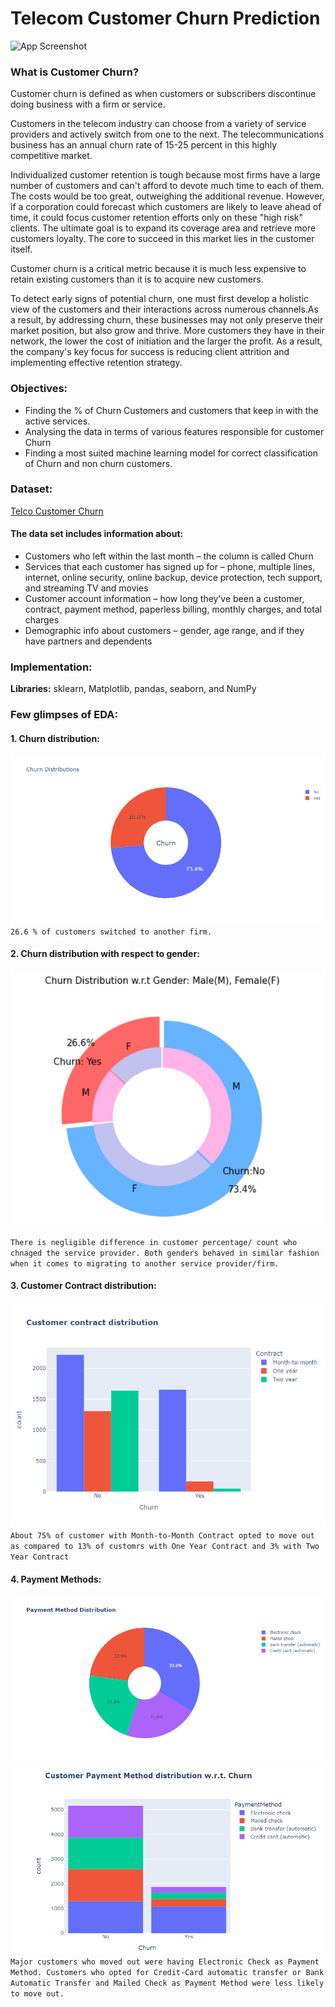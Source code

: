 
# Telecom Customer Churn Prediction




![App Screenshot](https://46gyn61z4i0t1u1pnq2bbk2e-wpengine.netdna-ssl.com/wp-content/uploads/2017/07/customer-churn-edit.jpeg)


### What is Customer Churn?
Customer churn is defined as when customers or subscribers discontinue doing business with a firm or service.

Customers in the telecom industry can choose from a variety of service providers and actively switch from one to the next. The telecommunications business has an annual churn rate of 15-25 percent in this highly competitive market.

Individualized customer retention is tough because most firms have a large number of customers and can't afford to devote much time to each of them. The costs would be too great, outweighing the additional revenue. However, if a corporation could forecast which customers are likely to leave ahead of time, it could focus customer retention efforts only on these "high risk" clients. The ultimate goal is to expand its coverage area and retrieve more customers loyalty. The core to succeed in this market lies in the customer itself.

Customer churn is a critical metric because it is much less expensive to retain existing customers than it is to acquire new customers.

To detect early signs of potential churn, one must first develop a holistic view of the customers and their interactions across numerous channels.As a result, by addressing churn, these businesses may not only preserve their market position, but also grow and thrive. More customers they have in their network, the lower the cost of initiation and the larger the profit. As a result, the company's key focus for success is reducing client attrition and implementing effective retention strategy.
### Objectives:
- Finding the % of Churn Customers and customers that keep in with the active services.
- Analysing the data in terms of various features responsible for customer Churn
- Finding a most suited machine learning model for correct classification of Churn and non churn customers.

### Dataset:
 [Telco Customer Churn](https://www.kaggle.com/bhartiprasad17/customer-churn-prediction/data)

#### The data set includes information about:

- Customers who left within the last month – the column is called Churn
- Services that each customer has signed up for – phone, multiple lines, internet, online security, online backup, device protection, tech support, and streaming TV and movies
- Customer account information – how long they’ve been a customer, contract, payment method, paperless billing, monthly charges, and total charges
- Demographic info about customers – gender, age range, and if they have partners and dependents
### Implementation:

**Libraries:** sklearn, Matplotlib, pandas, seaborn, and NumPy



### Few glimpses of EDA:
#### 1. Churn distribution:

![Churn distribution](https://github.com/Pradnya1208/Telecom-Customer-Churn-prediction/blob/main/Churn%20Distribution.png?raw=true)
`26.6 % of customers switched to another firm.`

#### 2. Churn distribution with respect to gender:
![Churn distribution wrt Gender](https://github.com/Pradnya1208/Telecom-Customer-Churn-prediction/blob/main/distributionWRTGender.PNG?raw=true)


`There is negligible difference in customer percentage/ count who chnaged the service provider. Both genders behaved in similar fashion when it comes to migrating to another service provider/firm.`

#### 3. Customer Contract distribution:
![Customer contract distribution](https://github.com/Pradnya1208/Telecom-Customer-Churn-prediction/blob/main/Contract%20distribution.png?raw=true)
`About 75% of customer with Month-to-Month Contract opted to move out as compared to 13% of customrs with One Year Contract and 3% with Two Year Contract`

#### 4. Payment Methods:
![Distribution of Payments methods](https://github.com/Pradnya1208/Telecom-Customer-Churn-prediction/blob/main/payment%20methods.png?raw=true) ![Churn wrt payment methods](https://github.com/Pradnya1208/Telecom-Customer-Churn-prediction/blob/main/payment%20ethods%20with%20respectto%20churn.PNG?raw=true)
`Major customers who moved out were having Electronic Check as Payment Method.
Customers who opted for Credit-Card automatic transfer or Bank Automatic Transfer and Mailed Check as Payment Method were less likely to move out.`



